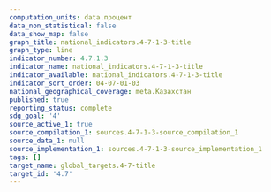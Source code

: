 ```yaml
---
computation_units: data.процент
data_non_statistical: false
data_show_map: false
graph_title: national_indicators.4-7-1-3-title
graph_type: line
indicator_number: 4.7.1.3
indicator_name: national_indicators.4-7-1-3-title
indicator_available: national_indicators.4-7-1-3-title
indicator_sort_order: 04-07-01-03
national_geographical_coverage: meta.Казахстан
published: true
reporting_status: complete
sdg_goal: '4'
source_active_1: true
source_compilation_1: sources.4-7-1-3-source_compilation_1
source_data_1: null
source_implementation_1: sources.4-7-1-3-source_implementation_1
tags: []
target_name: global_targets.4-7-title
target_id: '4.7'
---
```

